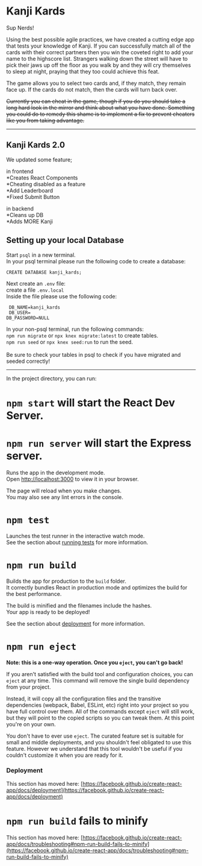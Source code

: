 # Kanji Kards

Sup Nerds!

Using the best possible agile practices, we have created a cutting edge app that tests your knowledge of Kanji. If you can successfully match all of the cards with their correct partners then you win the coveted right to add your name to the highscore list. Strangers walking down the street will have to pick their jaws up off the floor as you walk by and they will cry themselves to sleep at night, praying that they too could achieve this feat. 

The game allows you to select two cards and, if they match, they remain face up. If the cards do not match, then the cards will turn back over. 

~~Currently you can cheat in the game, though if you do you should take a long hard look in the mirror and think about what you have done. Something you could do to remedy this shame is to implement a fix to prevent cheaters like you from taking advantage.~~

***

## Kanji Kards 2.0

We updated some feature;

in frontend<br>
*Creates React Components<br>
*Cheating disabled as a feature <br>
*Add Leaderboard<br>
*Fixed Submit Button<br>

in backend<br>
*Cleans up DB<br>
*Adds MORE Kanji<br>

## Setting up your local Database 

Start `psql` in a new terminal.<br>
In your psql terminal please run the following code to create a database: <br>

`CREATE DATABASE kanji_kards;`

Next create an `.env` file: <br>
create a file `.env.local`<br>
Inside the file please use the following code:<br>

   
  ``` DB_NAME=kanji_kards```<br>
  ``` DB_USER=```<br>
   ```DB_PASSWORD=NULL```<br>

In your non-psql terminal, run the following commands:<br>
`npm run migrate` or `npx knex migrate:latest` to create tables.<br>
`npm run seed` or `npx knex seed:run` to run the seed. <br>
<br>
Be sure to check your tables in psql to check if you have migrated and seeded correctly!<br>

***

In the project directory, you can run:

# `npm start` will start the React Dev Server.

# `npm run server` will start the Express server.

Runs the app in the development mode.\
Open [http://localhost:3000](http://localhost:3000) to view it in your browser.

The page will reload when you make changes.\
You may also see any lint errors in the console.

# `npm test`

Launches the test runner in the interactive watch mode.\
See the section about [running tests](https://facebook.github.io/create-react-app/docs/running-tests) for more information.

# `npm run build`

Builds the app for production to the `build` folder.\
It correctly bundles React in production mode and optimizes the build for the best performance.

The build is minified and the filenames include the hashes.\
Your app is ready to be deployed!

See the section about [deployment](https://facebook.github.io/create-react-app/docs/deployment) for more information.

# `npm run eject`

**Note: this is a one-way operation. Once you `eject`, you can't go back!**

If you aren't satisfied with the build tool and configuration choices, you can `eject` at any time. This command will remove the single build dependency from your project.

Instead, it will copy all the configuration files and the transitive dependencies (webpack, Babel, ESLint, etc) right into your project so you have full control over them. All of the commands except `eject` will still work, but they will point to the copied scripts so you can tweak them. At this point you're on your own.

You don't have to ever use `eject`. The curated feature set is suitable for small and middle deployments, and you shouldn't feel obligated to use this feature. However we understand that this tool wouldn't be useful if you couldn't customize it when you are ready for it.

### Deployment

This section has moved here: [https://facebook.github.io/create-react-app/docs/deployment](https://facebook.github.io/create-react-app/docs/deployment)

# `npm run build` fails to minify

This section has moved here: [https://facebook.github.io/create-react-app/docs/troubleshooting#npm-run-build-fails-to-minify](https://facebook.github.io/create-react-app/docs/troubleshooting#npm-run-build-fails-to-minify)


